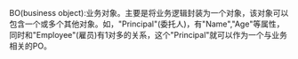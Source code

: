 BO(business object):业务对象。主要是将业务逻辑封装为一个对象，该对象可以包含一个或多个其他对象。如，"Principal"(委托人)，有"Name","Age"等属性，同时和"Employee"(雇员)有1对多的关系，这个"Principal"就可以作为一个与业务相关的PO。
